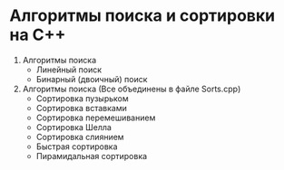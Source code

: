 # Алгоритмы поиска и сортировки на C++
1. Алгоритмы поиска
   * Линейный поиск 
   * Бинарный (двоичный) поиск 
2. Алгоритмы поиска (Все объединены в файле Sorts.cpp)
   * Сортировка пузырьком
   * Сортировка вставками
   * Сортировка перемешиванием
   * Сортировка Шелла
   * Сортировка слиянием
   * Быстрая сортировка
   * Пирамидальная сортировка